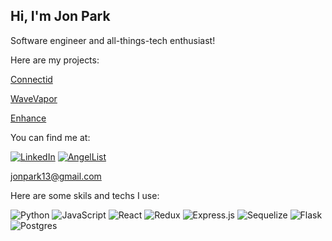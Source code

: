 ## Hi, I'm Jon Park

Software engineer and all-things-tech enthusiast!


Here are my projects:

[Connectid](connect-id-prroject.onrender.com)

[WaveVapor](https://wave-vapor.herokuapp.com/)

[Enhance](https://enhance-group-project-2022.onrender.com/)

You can find me at:

[![LinkedIn]][LinkedInUrl]
[![AngelList]][AngelListUrl]

jonpark13@gmail.com


Here are some skils and techs I use:

![Python](https://img.shields.io/badge/python-3670A0?style=for-the-badge&logo=python&logoColor=ffdd54)
![JavaScript](https://img.shields.io/badge/javascript-%23323330.svg?style=for-the-badge&logo=javascript&logoColor=%23F7DF1E)
![React](https://img.shields.io/badge/react-%2320232a.svg?style=for-the-badge&logo=react&logoColor=%2361DAFB)
![Redux](https://img.shields.io/badge/redux-%23593d88.svg?style=for-the-badge&logo=redux&logoColor=white)
![Express.js](https://img.shields.io/badge/express.js-%23404d59.svg?style=for-the-badge&logo=express&logoColor=%2361DAFB)
![Sequelize](https://img.shields.io/badge/Sequelize-52B0E7?style=for-the-badge&logo=Sequelize&logoColor=white)
![Flask](https://img.shields.io/badge/flask-%23000.svg?style=for-the-badge&logo=flask&logoColor=white)
![Postgres](https://img.shields.io/badge/postgres-%23316192.svg?style=for-the-badge&logo=postgresql&logoColor=white)

[LinkedIn]: https://img.shields.io/badge/linkedin-%230077B5.svg?style=for-the-badge&logo=linkedin&logoColor=white
[LinkedInUrl]: https://www.linkedin.com/in/jon-park-9b23b6142/

[AngelList]: https://img.shields.io/badge/AngelList-%23D4D4D4.svg?style=for-the-badge&logo=AngelList&logoColor=black
[AngelListUrl]: https://angel.co/u/jon-park-7

[Gmail]: https://img.shields.io/badge/Gmail-D14836?style=for-the-badge&logo=gmail&logoColor=white
